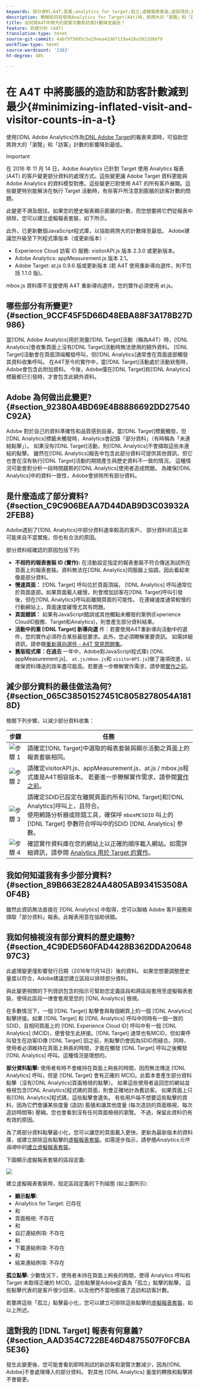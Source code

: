 ```yaml
---
keywords: 部分資料;A4T;差異;analytics for target;孤立;虛擬報表套裝;虛設項目;疑難排解;未拼接;膨脹;未指定
description: 瞭解如何在使用Analytics for Target(A4t)時，將誇大的「瀏覽」和「訪客」計數的影響降到最低。 瞭解「部分資料」是什麼，以及如何減少資料。
title: 如何將A4T中誇大的瀏覽次數和訪客計數降至最低？
feature: 目標分析 (A4T)
translation-type: tm+mt
source-git-commit: 4abf975095c5e29eea42d67119a426a3922d8d79
workflow-type: tm+mt
source-wordcount: '1363'
ht-degree: 48%

---
```



# 在 A4T 中將膨脹的造訪和訪客計數減到最少{#minimizing-inflated-visit-and-visitor-counts-in-a-t}

使用[!DNL Adobe Analytics]作為[!DNL Adobe Target](A4T)的報表來源時，可協助您將誇大的「瀏覽」和「訪客」計數的影響降到最低。

>[!IMPORTANT]
>在 2016 年 11 月 14 日，Adobe Analytics 已針對 Target 使用 Analytics 報表 (A4T) 的客戶變更部分資料的處理方式。這些變更讓 Adobe Target 資料更能與 Adobe Analytics 的資料模型對應。這些變更已對使用 A4T 的所有客戶展開。這些變更特別能解決在執行 Target 活動時，有些客戶所注意到膨脹的訪客計數的問題。
>
>此變更不溯及既往。如果您的歷史報表顯示膨脹的計數，而您想要將它們從報表中排除，您可以建立虛擬報表套裝，如下所示。
>
>此外，已更新數個JavaScript程式庫，以協助將誇大的計數降至最低。 Adobe建議您升級至下列程式庫版本（或更新版本）:
>
>* Experience Cloud 訪客 ID 服務: visitorAPI.js 版本 2.3.0 或更新版本。
>* Adobe Analytics: appMeasurement.js 版本 2.1。
>* Adobe Target: at.js 0.9.6 版或更新版本 (若 A4T 使用重新導向選件，則不包括 1.1.0 版)。

>
>  
mbox.js 資料庫不支援使用 A4T 重新導向選件。您的實作必須使用 at.js。

## 哪些部分有所變更? {#section_9CCF45F5D66D48EBA88F3A178B27D986}

當[!DNL Adobe Analytics]用於測量[!DNL Target]活動（稱為A4T）時，[!DNL Analytics]會收集頁面上沒有[!DNL Target]活動時無法使用的額外資料。 [!DNL Target]活動會在頁面頂端觸發呼叫，但[!DNL Analytics]通常會在頁面底部觸發其資料收集呼叫。 在A4T至今的實作中，當[!DNL Target]活動處於活動狀態時，Adobe會包含此附加資料。 今後，Adobe僅在[!DNL Target]和[!DNL Analytics]標籤都已引發時，才會包含此額外資料。

## Adobe 為何做出此變更? {#section_92380A4BD69E4B8886692DD27540C92A}

Adobe 對於自己的資料準確性和品質感到自豪。當[!DNL Target]標籤觸發，但[!DNL Analytics]標籤未觸發時，Analytics會記錄「部分資料」（有時稱為「未連結點擊」）。 如果沒有[!DNL Target]活動，則[!DNL Analytics]不會擷取這些未連結的點擊。 雖然在[!DNL Analytics]報告中包含此部分資料可提供其他資訊，但它也會在沒有執行[!DNL Target]活動的期間產生與歷史資料不一致的情況。 這種情況可能會對分析一段時間趨勢的[!DNL Analytics]使用者造成問題。 為確保[!DNL Analytics]中的資料一致性，Adobe會排除所有部分資料。

## 是什麼造成了部分資料? {#section_C9C906BEAA7D44DAB9D3C03932A2FEB8}

Adobe遇到了[!DNL Analytics]中部分資料速率較高的客戶。 部分資料的高比率可能來自不當實施，但也有合法的原因。

部分資料經確認的原因包括下列:

* **不相符的報表套裝 ID (實作):** 在活動設定指定的報表套裝不符合傳送測試所在頁面上的報表套裝。資料無法在[!DNL Analytics]伺服器上協調，因此看起來像是部分資料。
* **慢速頁面：** [!DNL Target] 呼叫位於頁面頂端， [!DNL Analytics] 呼叫通常位於頁面底部。如果頁面載入緩慢，則會增加訪客在[!DNL Target]呼叫引發後，但在[!DNL Analytics]呼叫前離開頁面的可能性。 在連線速度通常較慢的行動網站上，頁面速度緩慢尤其有問題。
* **頁面錯誤：** 如果有JavaScript錯誤或其他觸點未觸發的案例(Experience CloudID服務、Target和Analytics)，則會產生部分資料結果。
* **活動中的重 [!DNL Target] 新導向選** 件：若要使用A4T重新導向活動中的選件，您的實作必須符合某些最低要求。此外，您必須瞭解重要資訊。 如需詳細資訊，請參閱[重新導向選件 - A4T 常見問題集](/help/c-integrating-target-with-mac/a4t/r-a4t-faq/a4t-faq-redirect-offers.md#section_FA9384C2AA9D41EDBCE263FFFD1D9B58)。
* **舊版程式庫：在過去** 一年中，Adobe對JavaScript程式庫( [!DNL appMeasurement.js]、 `at.js/mbox.js`和 `visitorAPI.js`)做了幾項改進，以確保資料傳送的效率盡可能高。若要進一步瞭解實作需求，請參閱[實作之前](/help/c-integrating-target-with-mac/a4t/before-implement.md#concept_046BC89C03044417A30B63CE34C22543)。

## 減少部分資料的最佳做法為何? {#section_065C38501527451C8058278054A1818D}

檢閱下列步驟，以減少部分資料收集：

| 步驟 | 任務 |
| --- | --- |
| ![步驟 1](assets/step1_icon.png) | 請確定[!DNL Target]中選取的報表套裝與顯示活動之頁面上的報表套裝相同。 |
| ![步驟 2](assets/step2_icon.png) | 請確定visitorAPI.js、appMeasurement.js、at.js / mbox.js程式庫是A4T相容版本。 若要進一步瞭解實作需求，請參閱[實作之前](/help/c-integrating-target-with-mac/a4t/before-implement.md)。 |
| ![步驟 3](assets/step3_icon.png) | 請確定SDID已設定在離開頁面的所有[!DNL Target]和[!DNL Analytics]呼叫上，且符合。<br/>使用網路分析器或除錯工具，確保呼 `mboxMCSDID` 叫上的 [!DNL Target] 參數符合呼叫中的SDID [!DNL Analytics] 參數。 |
| ![步驟 4](assets/step4_icon.png) | 確認實作資料庫在您的網站上以正確的順序載入網站。如需詳細資訊，請參閱 [Analytics 用於 Target 的實作](/help/c-integrating-target-with-mac/a4t/a4timplementation.md)。 |

## 我如何知道我有多少部分資料? {#section_89B663E2824A4805AB934153508A0F4B}

雖然此資訊無法直接在 [!DNL Analytics] 中取得，您可以聯絡 Adobe 客戶服務來擷取「部分資料」報表。此報表用意在協助偵錯。

## 我如何檢視沒有部分資料的歷史趨勢? {#section_4C9DED560FAD4428B362DDA2064897C3}

此處理變更僅影響發行日期（2016年11月14日）後的資料。 如果您想要調整歷史量度以符合，Adobe建議您建立區段以排除部分資料。

與此變更相關的下列資訊包含的指示可幫助您定義區段和將區段套用至虛擬報表套裝，使得此區段一律會套用至您的 [!DNL Analytics] 檢視。

在多數情況下，一個 [!DNL Target] 點擊會與每個網頁上的一個 [!DNL Analytics] 點擊拼接。如果 [!DNL Target] 和 [!DNL Analytics] 呼叫中同時有一個一致的 SDID，且相同頁面上的 [!DNL Experience Cloud ID] 呼叫中有一個 [!DNL Analytics] (MCID)，便會發生此拼接。[!DNL Target] 通常也有MCID，但如果呼叫發生在訪客ID傳 [!DNL Target] 回之前，則點擊仍會因為SDID而縫合。同時，使用者必須維持在頁面上夠長的時間，才能在觸發 [!DNL Target] 呼叫之後觸發 [!DNL Analytics] 呼叫。這種情況是理想的。

**部分資料點擊:** 使用者有時不會維持在頁面上夠長的時間，因而無法傳送 [!DNL Analytics] 呼叫，但是 [!DNL Target] 會有正確的 MCID。此藍本會產生部分資料點擊（沒有[!DNL Analytics]頁面檢視的點擊）。 如果這些使用者返回您的網站並檢視包含[!DNL Analytics]程式碼的頁面，則會正確地計為舊訪客。 如果頁面上只有[!DNL Analytics]程式碼，這些點擊會遺失。 有些用戶端不想要這些點擊的資料，因為它們會讓某些度量 (造訪) 膨脹和讓其他度量 (每次造訪的頁面檢視、每次造訪時間等) 壓縮。您也會看到沒有任何頁面檢視的瀏覽。 不過，保留此資料仍有有效的原因。

為了將部分資料點擊最小化，您可以讓您的頁面載入更快，更新為最新版本的資料庫，或建立排除這些點擊的[虛擬報表套裝](https://experienceleague.adobe.com/docs/analytics/components/virtual-report-suites/vrs-workflow/vrs-create.html)。如需逐步指示，請參閱&#x200B;*Analytics元件指南*&#x200B;中的[建立虛擬報表套裝](https://experienceleague.adobe.com/docs/analytics/components/virtual-report-suites/vrs-workflow/vrs-create.html)。

下圖顯示虛擬報表套裝的區段定義:

![](assets/ts_a4t.png)

建立虛擬報表套裝時，指定區段定義的下列組態 (如上圖所示):

* **顯示點擊:**
* Analytics for Target: 已存在
* 和
* 頁面檢視: 不存在
* 和
* 自訂連結例項: 不存在
* 和
* 下載連結例項: 不存在
* 和
* 結束連結例項: 不存在

**孤立點擊:** 少數情況下，使用者未持在頁面上夠長的時間，使得 Analytics 呼叫和 Target 未取得正確的 MCID。這些點擊是Adobe定義為「孤立」點擊的點擊。 這些點擊代表的是客戶很少回來，以及他們不當地膨脹了造訪和訪客計數。

若要將這些「孤立」點擊最小化，您可以建立可排除這些點擊的[虛擬報表套裝](https://experienceleague.adobe.com/docs/analytics/components/virtual-report-suites/vrs-workflow/vrs-create.html)，如以上所述。

## 這對我的 [!DNL Target] 報表有何意義? {#section_AAD354C722BE46D4875507F0FCBA5E36}

發生此變更後，您可能會看到即時測試的新訪客和瀏覽次數減少，因為[!DNL Adobe]不會處理傳入的部分資料。 對其他 [!DNL Analytics] 量度的轉換和點擊將不會變更。
